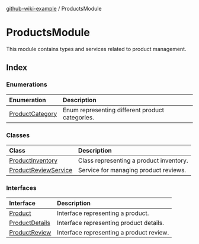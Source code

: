 [github-wiki-example](../wiki/Home) / ProductsModule

# ProductsModule

This module contains types and services related to product management.

## Index

### Enumerations

| Enumeration | Description |
| :------ | :------ |
| [ProductCategory](../wiki/ProductsModule.Enumeration.ProductCategory) | Enum representing different product categories. |

### Classes

| Class | Description |
| :------ | :------ |
| [ProductInventory](../wiki/ProductsModule.Class.ProductInventory) | Class representing a product inventory. |
| [ProductReviewService](../wiki/ProductsModule.Class.ProductReviewService) | Service for managing product reviews. |

### Interfaces

| Interface | Description |
| :------ | :------ |
| [Product](../wiki/ProductsModule.Interface.Product) | Interface representing a product. |
| [ProductDetails](../wiki/ProductsModule.Interface.ProductDetails) | Interface representing product details. |
| [ProductReview](../wiki/ProductsModule.Interface.ProductReview) | Interface representing a product review. |
